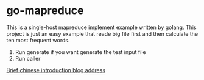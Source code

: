 # go-mapreduce
This is a single-host mapreduce implement example written by golang.
This project is just an easy example that reade big file first and then calculate the ten most frequent words.
1. Run generate if you want generate the test input file
2. Run caller

[Brief chinese introduction blog address](http://vinllen.com/golangshi-xian-mapreducedan-jin-cheng-ban-ben/)
